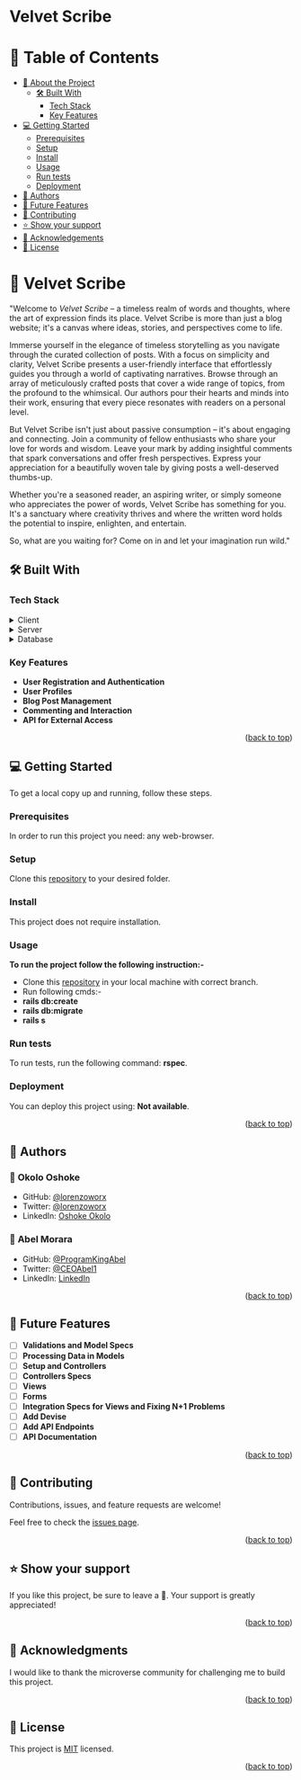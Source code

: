 # Velvet Scribe
<a name="readme-top"></a>


# 📗 Table of Contents

- [📖 About the Project](#about-project)
  - [🛠 Built With](#built-with)
    - [Tech Stack](#tech-stack)
    - [Key Features](#key-features)
- [💻 Getting Started](#getting-started)
  - [Prerequisites](#prerequisites)
  - [Setup](#setup)
  - [Install](#install)
  - [Usage](#usage)
  - [Run tests](#run-tests)
  - [Deployment](#deployment)
- [👥 Authors](#authors)
- [🔭 Future Features](#future-features)
- [🤝 Contributing](#contributing)
- [⭐️ Show your support](#support)
- [🙏 Acknowledgements](#acknowledgements)
- [📝 License](#license)


# 📖 Velvet Scribe <a name="about-project"></a>

"Welcome to *Velvet Scribe* – a timeless realm of words and thoughts, where the art of expression finds its place. Velvet Scribe is more than just a blog website; it's a canvas where ideas, stories, and perspectives come to life.

Immerse yourself in the elegance of timeless storytelling as you navigate through the curated collection of posts. With a focus on simplicity and clarity, Velvet Scribe presents a user-friendly interface that effortlessly guides you through a world of captivating narratives.
Browse through an array of meticulously crafted posts that cover a wide range of topics, from the profound to the whimsical. Our authors pour their hearts and minds into their work, ensuring that every piece resonates with readers on a personal level.

But Velvet Scribe isn't just about passive consumption – it's about engaging and connecting. Join a community of fellow enthusiasts who share your love for words and wisdom. Leave your mark by adding insightful comments that spark conversations and offer fresh perspectives. Express your appreciation for a beautifully woven tale by giving posts a well-deserved thumbs-up.

Whether you're a seasoned reader, an aspiring writer, or simply someone who appreciates the power of words, Velvet Scribe has something for you. It's a sanctuary where creativity thrives and where the written word holds the potential to inspire, enlighten, and entertain.

So, what are you waiting for? Come on in and let your imagination run wild."
## 🛠 Built With <a name="built-with"></a>

### Tech Stack <a name="tech-stack"></a>

<details>
  <summary>Client</summary>
  <ul>
    <li><a href="https://www.w3schools.com/html/">
            <img src="https://raw.githubusercontent.com/devicons/devicon/master/icons/html5/html5-original.svg" alt="Ruby" width="55" height="55" />
          </a></li>
    <li><a href="https://www.w3schools.com/css/">
            <img src="https://raw.githubusercontent.com/devicons/devicon/master/icons/css3/css3-original.svg" alt="Ruby" width="55" height="55" />
          </a></li>
  </ul>
</details>

<details>
  <summary>Server</summary>
  <ul>
    <li><a href="https://www.ruby-lang.org/en/">
            <img src="https://raw.githubusercontent.com/devicons/devicon/master/icons/ruby/ruby-plain-wordmark.svg" alt="Ruby" width="55" height="55" />
          </a></li>
    <li><a href="https://rubyonrails.org/">
            <img src="https://raw.githubusercontent.com/devicons/devicon/master/icons/rails/rails-plain-wordmark.svg" alt="Ruby" width="55" height="55" />
          </a></li>
  </ul>
</details>

<details>
<summary>Database</summary>
  <ul>
    <li><a href="https://www.postgresql.org/"><img src="https://raw.githubusercontent.com/devicons/devicon/master/icons/postgresql/postgresql-plain-wordmark.svg" alt="PostgreSQL" width="55" height="55" /></a></li>
  </ul>
</details>

### Key Features <a name="key-features"></a>

- **User Registration and Authentication**
- **User Profiles**
- **Blog Post Management**
- **Commenting and Interaction**
- **API for External Access**

<p align="right">(<a href="#readme-top">back to top</a>)</p>

## 💻 Getting Started <a name="getting-started"></a>

To get a local copy up and running, follow these steps.

### Prerequisites

In order to run this project you need: any web-browser.

### Setup

Clone this [repository](https://github.com/lorenzoworx/velvetScribe.git) to your desired folder.

### Install

This project does not require installation.

### Usage

**To run the project follow the following instruction:-**

- Clone this [repository](https://github.com/lorenzoworx/velvetScribe.git) in your local machine with correct branch.
- Run following cmds:-
- **rails db:create**
- **rails db:migrate**
- **rails s**

### Run tests

To run tests, run the following command: **rspec**.

### Deployment

You can deploy this project using: **Not available**.

<p align="right">(<a href="#readme-top">back to top</a>)</p>


## 👥 Authors <a name="authors"></a>

### 👤 **Okolo Oshoke**

- GitHub: [@lorenzoworx](https://github.com/lorenzoworx)
- Twitter: [@lorenzoworx](https://twitter.com/lorenzoworx)
- LinkedIn: [Oshoke Okolo](https://www.linkedin.com/in/oshokeokolo/)

### 👤 **Abel Morara**

- GitHub: [@ProgramKingAbel](https://github.com/ProgramKingAbel)
- Twitter: [@CEOAbel1](https://twitter.com/CEOAbel1)
- LinkedIn: [LinkedIn](https://www.linkedin.com/in/abel-morara)


<p align="right">(<a href="#readme-top">back to top</a>)</p>

## 🔭 Future Features <a name="future-features"></a>

- [ ] **Validations and Model Specs**
- [ ] **Processing Data in Models**
- [ ] **Setup and Controllers**
- [ ] **Controllers Specs**
- [ ] **Views**
- [ ] **Forms**
- [ ] **Integration Specs for Views and Fixing N+1 Problems**
- [ ] **Add Devise**
- [ ] **Add API Endpoints**
- [ ] **API Documentation**

<p align="right">(<a href="#readme-top">back to top</a>)</p>


## 🤝 Contributing <a name="contributing"></a>

Contributions, issues, and feature requests are welcome!

Feel free to check the [issues page](../../issues/).

<p align="right">(<a href="#readme-top">back to top</a>)</p>

## ⭐️ Show your support <a name="support"></a>

If you like this project, be sure to leave a 🌟. Your support is greatly appreciated!

<p align="right">(<a href="#readme-top">back to top</a>)</p>


## 🙏 Acknowledgments <a name="acknowledgements"></a>

I would like to thank the microverse community for challenging me to build this project.

<p align="right">(<a href="#readme-top">back to top</a>)</p>


## 📝 License <a name="license"></a>

This project is [MIT](./MIT.md) licensed.

<p align="right">(<a href="#readme-top">back to top</a>)</p>
